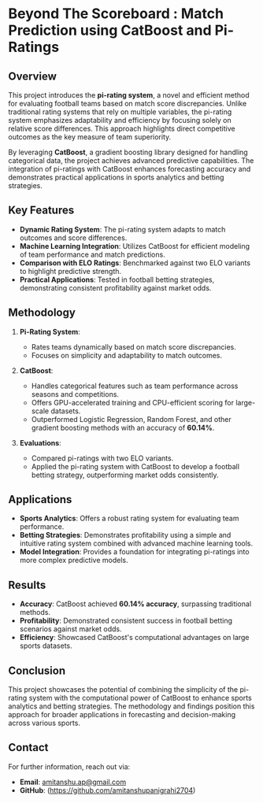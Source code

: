 # Beyond The Scoreboard : Match Prediction using CatBoost and Pi-Ratings

## Overview  
This project introduces the **pi-rating system**, a novel and efficient method for evaluating football teams based on match score discrepancies. Unlike traditional rating systems that rely on multiple variables, the pi-rating system emphasizes adaptability and efficiency by focusing solely on relative score differences. This approach highlights direct competitive outcomes as the key measure of team superiority.  

By leveraging **CatBoost**, a gradient boosting library designed for handling categorical data, the project achieves advanced predictive capabilities. The integration of pi-ratings with CatBoost enhances forecasting accuracy and demonstrates practical applications in sports analytics and betting strategies.  

## Key Features  
- **Dynamic Rating System**: The pi-rating system adapts to match outcomes and score differences.  
- **Machine Learning Integration**: Utilizes CatBoost for efficient modeling of team performance and match predictions.  
- **Comparison with ELO Ratings**: Benchmarked against two ELO variants to highlight predictive strength.  
- **Practical Applications**: Tested in football betting strategies, demonstrating consistent profitability against market odds.  

## Methodology  
1. **Pi-Rating System**:  
   - Rates teams dynamically based on match score discrepancies.  
   - Focuses on simplicity and adaptability to match outcomes.  

2. **CatBoost**:  
   - Handles categorical features such as team performance across seasons and competitions.  
   - Offers GPU-accelerated training and CPU-efficient scoring for large-scale datasets.  
   - Outperformed Logistic Regression, Random Forest, and other gradient boosting methods with an accuracy of **60.14%**.  

3. **Evaluations**:  
   - Compared pi-ratings with two ELO variants.  
   - Applied the pi-rating system with CatBoost to develop a football betting strategy, outperforming market odds consistently.  

## Applications  
- **Sports Analytics**: Offers a robust rating system for evaluating team performance.  
- **Betting Strategies**: Demonstrates profitability using a simple and intuitive rating system combined with advanced machine learning tools.  
- **Model Integration**: Provides a foundation for integrating pi-ratings into more complex predictive models.  

## Results  
- **Accuracy**: CatBoost achieved **60.14% accuracy**, surpassing traditional methods.  
- **Profitability**: Demonstrated consistent success in football betting scenarios against market odds.  
- **Efficiency**: Showcased CatBoost's computational advantages on large sports datasets.  

## Conclusion  
This project showcases the potential of combining the simplicity of the pi-rating system with the computational power of CatBoost to enhance sports analytics and betting strategies. The methodology and findings position this approach for broader applications in forecasting and decision-making across various sports.  

## Contact  
For further information, reach out via:  
- **Email**: amitanshu.ap@gmail.com  
- **GitHub**: (https://github.com/amitanshupanigrahi2704)

